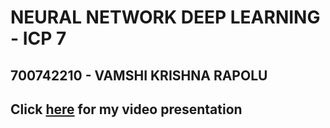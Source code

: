 # NEURAL NETWORK DEEP LEARNING - ICP 7
## 700742210 - VAMSHI KRISHNA RAPOLU


## Click [here](https://github.com/vxr22100/NNPL/blob/main/ICP7/ICP7%20Video.mp4) for my video presentation
